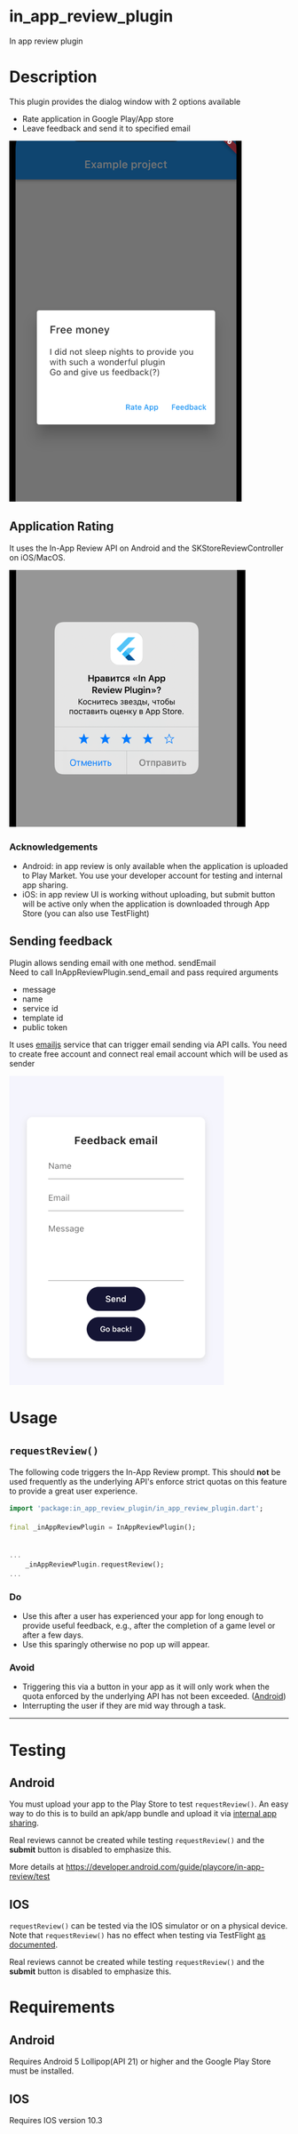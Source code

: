# in_app_review_plugin

In app review plugin


# Description
This plugin provides the dialog window with 2 options available
* Rate application in Google Play/App store
* Leave feedback and send it to specified email

![Review Dialog](screenshots/review_dialog.png)

## Application Rating
It uses the In-App Review API on Android and the SKStoreReviewController on iOS/MacOS.

![Rate applicaiton](screenshots/rating.png)

### Acknowledgements
* Android: in app review is only available when the application is uploaded to Play Market. You use your developer account for testing and internal app sharing.
* iOS: in app review UI is working without uploading, but submit button will be active only when the application is downloaded through App Store (you can also use TestFlight)

## Sending feedback
Plugin allows sending email with one method. sendEmail  
Need to call InAppReviewPlugin.send_email and pass required arguments
* message
* name
* service id
* template id
* public token

It uses [emailjs](https://www.emailjs.com) service that can trigger email sending via API calls.
You need to create free account and connect real email account which will be used as sender

![Send feedback](screenshots/feedback.png)

# Usage
## `requestReview()`

The following code triggers the In-App Review prompt. This should **not** be used frequently as the underlying API's enforce strict quotas on this feature to provide a great user experience.

```dart
import 'package:in_app_review_plugin/in_app_review_plugin.dart';

final _inAppReviewPlugin = InAppReviewPlugin();


...
    _inAppReviewPlugin.requestReview();
...
```
### Do
- Use this after a user has experienced your app for long enough to provide useful feedback, e.g., after the completion of a game level or after a few days.
- Use this sparingly otherwise no pop up will appear.

### Avoid
- Triggering this via a button in your app as it will only work when the quota enforced by the underlying API has not been exceeded. ([Android](https://developer.android.com/guide/playcore/in-app-review#quotas))
- Interrupting the user if they are mid way through a task.

---
# Testing
## Android
You must upload your app to the Play Store to test `requestReview()`. An easy way to do this is to build an apk/app bundle and upload it via [internal app sharing](https://play.google.com/apps/publish/internalappsharing/).

Real reviews cannot be created while testing `requestReview()` and the **submit** button is disabled to emphasize this.

More details at https://developer.android.com/guide/playcore/in-app-review/test

## IOS
`requestReview()` can be tested via the IOS simulator or on a physical device.
Note that `requestReview()` has no effect when testing via TestFlight [as documented](https://developer.apple.com/documentation/storekit/skstorereviewcontroller/2851536-requestreview#discussion).

Real reviews cannot be created while testing `requestReview()` and the **submit** button is disabled to emphasize this.


# Requirements
## Android
Requires Android 5 Lollipop(API 21) or higher and the Google Play Store must be installed.
## IOS
Requires IOS version 10.3

